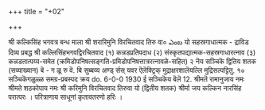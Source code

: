 +++
title = "+02"

+++


श्री कल्किसिंह भगवत्र बन्ध माला 
श्री शरारिमुनि विरचितवाद 
तिरु वा० 
ఎంబ 
यो 
सहस्रगाधात्मक - द्राविड दिव्य प्रबद्ध 
श्री कल्लिसिंहभगवद्विरचितवाद (१) कन्नडप्रतिपदाध (२) संस्कृतपद्यात्मक-सहस्रगाधारत्नाव 
(३) कन्नडतात्पय्य-समेत (क्रमिडोपनिषत्सङ्गति-प्रमिडोपनिषत्तात्ररत्नावळे-सहित) 
२ नॆय सञ्चिकॆ 
द्वितिय शतक (सव्याख्यान) 
बॆ - ग ळू रु 
वॆ. बि सुब्बय्य अण्ड् र्सस् यवर ऎलॆक्ट्रिक् मुद्राक्षरशालॆयल्लि मुद्रिसल्पट्टितु. 
१० सञ्चिकॆगळुळ्ळ समग्र-प्रबस्पद क्रय 
do. 6-0-0 
1930 
ई सञ्चिकॆय बॆलॆ 
12. 
श्रीमतॆ रामानुजाय नमः श्रीमते शठकोपाय नमः 
श्री करिमुनि विरचितवाद 
तिरुवा यो 
(द्वितीय शतक) 
श्रीर्मा जय कल्किन नारसिंह परात्परः । परित्राणाय साधूनां कृतावतरणो हरिः । 
